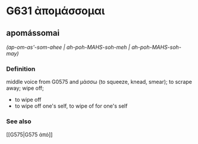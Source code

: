 # G631 ἀπομάσσομαι

## apomássomai

_(ap-om-as'-som-ahee | ah-poh-MAHS-soh-meh | ah-poh-MAHS-soh-may)_

### Definition

middle voice from G0575 and μάσσω (to squeeze, knead, smear); to scrape away; wipe off; 

- to wipe off
- to wipe off one's self, to wipe of for one's self

### See also

[[G575|G575 ἀπό]]

